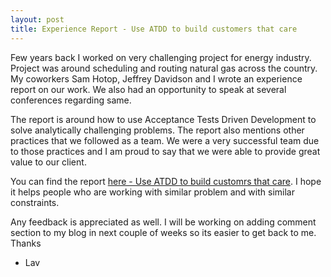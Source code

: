 ```yaml
---
layout: post
title: Experience Report - Use ATDD to build customers that care
---
```


Few years back I worked on very challenging project for energy industry. Project was around scheduling and routing natural gas across the country. My coworkers Sam Hotop, Jeffrey Davidson and I wrote an experience report on our work. We also had an opportunity to speak at several conferences regarding same.

The report is around how to use Acceptance Tests Driven Development to solve analytically challenging problems. The report also mentions other practices that we followed as a team. We were a very successful team due to those practices and I am proud to say that we were able to provide great value to our client.

You can find the report <a href='{{ site.url }}/assets/docs/Experience_Report_ATDD.pdf' target="_blank">here - Use ATDD to build customrs that care</a>. I hope it helps people who are working with similar problem and with similar constraints.

Any feedback is appreciated as well. I will be working on adding comment section to my blog in next couple of weeks so its easier to get back to me. 
Thanks

- Lav
